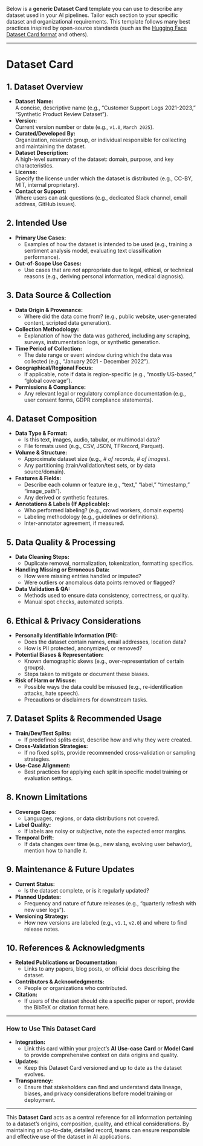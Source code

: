 Below is a **generic Dataset Card** template you can use to describe any dataset used in your AI pipelines. Tailor each section to your specific dataset and organizational requirements. This template follows many best practices inspired by open-source standards (such as the [Hugging Face Dataset Card format](https://huggingface.co/docs/datasets/share_dataset_card) and others).

---

# **Dataset Card**

## **1. Dataset Overview**
- **Dataset Name:**  
  A concise, descriptive name (e.g., “Customer Support Logs 2021-2023,” “Synthetic Product Review Dataset”).
- **Version:**  
  Current version number or date (e.g., `v1.0`, `March 2025`).
- **Curated/Developed By:**  
  Organization, research group, or individual responsible for collecting and maintaining the dataset.
- **Dataset Description:**  
  A high-level summary of the dataset: domain, purpose, and key characteristics.
- **License:**  
  Specify the license under which the dataset is distributed (e.g., CC-BY, MIT, internal proprietary).
- **Contact or Support:**  
  Where users can ask questions (e.g., dedicated Slack channel, email address, GitHub issues).

## **2. Intended Use**
- **Primary Use Cases:**  
  - Examples of how the dataset is intended to be used (e.g., training a sentiment analysis model, evaluating text classification performance).  
- **Out-of-Scope Use Cases:**  
  - Use cases that are *not* appropriate due to legal, ethical, or technical reasons (e.g., deriving personal information, medical diagnosis).

## **3. Data Source & Collection**
- **Data Origin & Provenance:**  
  - Where did the data come from? (e.g., public website, user-generated content, scripted data generation).  
- **Collection Methodology:**  
  - Explanation of how the data was gathered, including any scraping, surveys, instrumentation logs, or synthetic generation.  
- **Time Period of Collection:**  
  - The date range or event window during which the data was collected (e.g., “January 2021 - December 2022”).
- **Geographical/Regional Focus:**  
  - If applicable, note if data is region-specific (e.g., “mostly US-based,” “global coverage”).
- **Permissions & Compliance:**  
  - Any relevant legal or regulatory compliance documentation (e.g., user consent forms, GDPR compliance statements).

## **4. Dataset Composition**
- **Data Type & Format:**  
  - Is this text, images, audio, tabular, or multimodal data?  
  - File formats used (e.g., CSV, JSON, TFRecord, Parquet).  
- **Volume & Structure:**  
  - Approximate dataset size (e.g., *# of records, # of images*).  
  - Any partitioning (train/validation/test sets, or by data source/domain).
- **Features & Fields:**  
  - Describe each column or feature (e.g., “text,” “label,” “timestamp,” “image_path”).  
  - Any derived or synthetic features.
- **Annotations & Labels (If Applicable):**  
  - Who performed labeling? (e.g., crowd workers, domain experts)  
  - Labeling methodology (e.g., guidelines or definitions).  
  - Inter-annotator agreement, if measured.

## **5. Data Quality & Processing**
- **Data Cleaning Steps:**  
  - Duplicate removal, normalization, tokenization, formatting specifics.  
- **Handling Missing or Erroneous Data:**  
  - How were missing entries handled or imputed?  
  - Were outliers or anomalous data points removed or flagged?
- **Data Validation & QA:**  
  - Methods used to ensure data consistency, correctness, or quality.  
  - Manual spot checks, automated scripts.

## **6. Ethical & Privacy Considerations**
- **Personally Identifiable Information (PII):**  
  - Does the dataset contain names, email addresses, location data?  
  - How is PII protected, anonymized, or removed?  
- **Potential Biases & Representation:**  
  - Known demographic skews (e.g., over-representation of certain groups).  
  - Steps taken to mitigate or document these biases.  
- **Risk of Harm or Misuse:**  
  - Possible ways the data could be misused (e.g., re-identification attacks, hate speech).  
  - Precautions or disclaimers for downstream tasks.

## **7. Dataset Splits & Recommended Usage**
- **Train/Dev/Test Splits:**  
  - If predefined splits exist, describe how and why they were created.  
- **Cross-Validation Strategies:**  
  - If no fixed splits, provide recommended cross-validation or sampling strategies.  
- **Use-Case Alignment:**  
  - Best practices for applying each split in specific model training or evaluation settings.

## **8. Known Limitations**
- **Coverage Gaps:**  
  - Languages, regions, or data distributions not covered.  
- **Label Quality:**  
  - If labels are noisy or subjective, note the expected error margins.  
- **Temporal Drift:**  
  - If data changes over time (e.g., new slang, evolving user behavior), mention how to handle it.

## **9. Maintenance & Future Updates**
- **Current Status:**  
  - Is the dataset complete, or is it regularly updated?  
- **Planned Updates:**  
  - Frequency and nature of future releases (e.g., “quarterly refresh with new user logs”).  
- **Versioning Strategy:**  
  - How new versions are labeled (e.g., `v1.1`, `v2.0`) and where to find release notes.

## **10. References & Acknowledgments**
- **Related Publications or Documentation:**  
  - Links to any papers, blog posts, or official docs describing the dataset.  
- **Contributors & Acknowledgments:**  
  - People or organizations who contributed.  
- **Citation:**  
  - If users of the dataset should cite a specific paper or report, provide the BibTeX or citation format here.

---

### **How to Use This Dataset Card**
- **Integration:**  
  - Link this card within your project’s **AI Use-case Card** or **Model Card** to provide comprehensive context on data origins and quality.  
- **Updates:**  
  - Keep this Dataset Card versioned and up to date as the dataset evolves.  
- **Transparency:**  
  - Ensure that stakeholders can find and understand data lineage, biases, and privacy considerations before model training or deployment.

---

This **Dataset Card** acts as a central reference for all information pertaining to a dataset’s origins, composition, quality, and ethical considerations. By maintaining an up-to-date, detailed record, teams can ensure responsible and effective use of the dataset in AI applications.